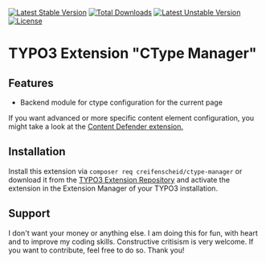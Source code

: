 [![Latest Stable Version](http://poser.pugx.org/creifenscheid/ctype-manager/v)](https://packagist.org/packages/creifenscheid/ctype-manager) [![Total Downloads](http://poser.pugx.org/creifenscheid/ctype-manager/downloads)](https://packagist.org/packages/creifenscheid/ctype-manager) [![Latest Unstable Version](http://poser.pugx.org/creifenscheid/ctype-manager/v/unstable)](https://packagist.org/packages/creifenscheid/ctype-manager) [![License](http://poser.pugx.org/creifenscheid/ctype-manager/license)](https://packagist.org/packages/creifenscheid/ctype-manager)

# TYPO3 Extension "CType Manager"

## Features
- Backend module for ctype configuration for the current page

If you want advanced or more specific content element configuration, you might take a look at the [Content Defender extension.](https://extensions.typo3.org/extension/content_defender)

## Installation

Install this extension via `composer req creifenscheid/ctype-manager` or download it from the [TYPO3 Extension Repository](https://extensions.typo3.org/extension/ctype_manager/) and activate
the extension in the Extension Manager of your TYPO3 installation.

## Support
I don't want your money or anything else.
I am doing this for fun, with heart and to improve my coding skills.
Constructive critisism is very welcome.
If you want to contribute, feel free to do so.
Thank you!